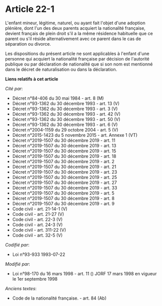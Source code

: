 # Article 22-1

L'enfant mineur, légitime, naturel, ou ayant fait l'objet d'une adoption plénière, dont l'un des deux parents acquiert la
nationalité française, devient français de plein droit s'il a la même résidence habituelle que ce parent ou s'il réside
alternativement avec ce parent dans le cas de séparation ou divorce.

Les dispositions du présent article ne sont applicables à l'enfant d'une personne qui acquiert la nationalité française par
décision de l'autorité publique ou par déclaration de nationalité que si son nom est mentionné dans le décret de
naturalisation ou dans la déclaration.

**Liens relatifs à cet article**

_Cité par_:

  - Décret n°84-406 du 30 mai 1984 - art. 8 (M)
  - Décret n°93-1362 du 30 décembre 1993 - art. 13 (V)
  - Décret n°93-1362 du 30 décembre 1993 - art. 3 (V)
  - Décret n°93-1362 du 30 décembre 1993 - art. 42 (V)
  - Décret n°93-1362 du 30 décembre 1993 - art. 50 (V)
  - Décret n°93-1362 du 30 décembre 1993 - art. 6 (V)
  - Décret n°2004-1159 du 29 octobre 2004 - art. 5 (V)
  - Décret n°2015-1423 du 5 novembre 2015 - art. Annexe 1 (VT)
  - Décret n°2019-1507 du 30 décembre 2019 - art. 11
  - Décret n°2019-1507 du 30 décembre 2019 - art. 13
  - Décret n°2019-1507 du 30 décembre 2019 - art. 15
  - Décret n°2019-1507 du 30 décembre 2019 - art. 18
  - Décret n°2019-1507 du 30 décembre 2019 - art. 2
  - Décret n°2019-1507 du 30 décembre 2019 - art. 21
  - Décret n°2019-1507 du 30 décembre 2019 - art. 23
  - Décret n°2019-1507 du 30 décembre 2019 - art. 25
  - Décret n°2019-1507 du 30 décembre 2019 - art. 27
  - Décret n°2019-1507 du 30 décembre 2019 - art. 33
  - Décret n°2019-1507 du 30 décembre 2019 - art. 5
  - Décret n°2019-1507 du 30 décembre 2019 - art. 8
  - Décret n°2019-1507 du 30 décembre 2019 - art. 9
  - Code civil - art. 21-14-1 (V)
  - Code civil - art. 21-27 (V)
  - Code civil - art. 22-3 (V)
  - Code civil - art. 24-3 (V)
  - Code civil - art. 311-22 (V)
  - Code civil - art. 32-5 (V)

_Codifié par_:

  - Loi n°93-933 1993-07-22

_Modifié par_:

  - Loi n°98-170 du 16 mars 1998 - art. 11 () JORF 17 mars 1998 en vigueur le 1er septembre 1998

_Anciens textes_:

  - Code de la nationalité française. - art. 84 (Ab)
